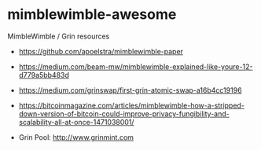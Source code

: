 # mimblewimble-awesome
MimbleWimble / Grin resources

- https://github.com/apoelstra/mimblewimble-paper
- https://medium.com/beam-mw/mimblewimble-explained-like-youre-12-d779a5bb483d

- https://medium.com/grinswap/first-grin-atomic-swap-a16b4cc19196

- https://bitcoinmagazine.com/articles/mimblewimble-how-a-stripped-down-version-of-bitcoin-could-improve-privacy-fungibility-and-scalability-all-at-once-1471038001/

- Grin Pool: http://www.grinmint.com
